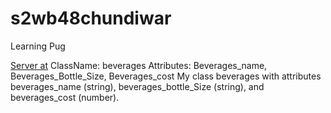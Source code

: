 # s2wb48chundiwar
Learning Pug

[Server at](https://s2wb48chundiwar.herokuapp.com/)
ClassName: beverages
Attributes: Beverages_name, Beverages_Bottle_Size, Beverages_cost
My class beverages with attributes beverages_name (string), beverages_bottle_Size (string), and beverages_cost (number).

